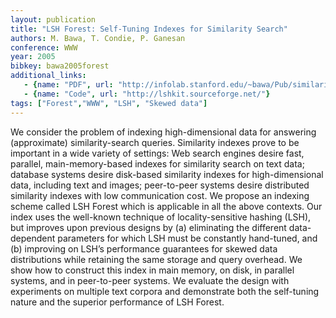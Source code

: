 ```yaml
---
layout: publication
title: "LSH Forest: Self-Tuning Indexes for Similarity Search"
authors: M. Bawa, T. Condie, P. Ganesan
conference: WWW
year: 2005
bibkey: bawa2005forest
additional_links:
   - {name: "PDF", url: "http://infolab.stanford.edu/~bawa/Pub/similarity.pdf"}
   - {name: "Code", url: "http://lshkit.sourceforge.net/"}   
tags: ["Forest","WWW", "LSH", "Skewed data"]
---
```

We consider the problem of indexing high-dimensional data for answering (approximate) similarity-search queries. Similarity indexes prove to be important in a wide variety of settings: Web search
engines desire fast, parallel, main-memory-based indexes for similarity search on text data; database systems desire disk-based similarity indexes for high-dimensional data, including text and images;
peer-to-peer systems desire distributed similarity indexes with low
communication cost. We propose an indexing scheme called LSH
Forest which is applicable in all the above contexts. Our index uses the well-known technique of locality-sensitive hashing (LSH),
but improves upon previous designs by (a) eliminating the different data-dependent parameters for which LSH must be constantly hand-tuned, and (b) improving on LSH’s performance guarantees for skewed data distributions while retaining the same storage
and query overhead. We show how to construct this index in main
memory, on disk, in parallel systems, and in peer-to-peer systems.
We evaluate the design with experiments on multiple text corpora
and demonstrate both the self-tuning nature and the superior performance of LSH Forest.
